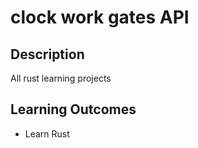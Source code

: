 # clock work gates API
## Description
All rust learning projects

## Learning Outcomes
- Learn Rust
